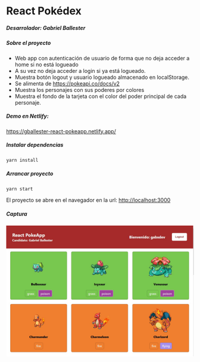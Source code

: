 # React Pokédex

##### Desarrolador: Gabriel Ballester

##### Sobre el proyecto
- Web app con autenticación de usuario de forma que no deja acceder a home si no está logueado
- A su vez no deja acceder a login si ya está logueado.
- Muestra botón logout y usuario logueado almacenado en localStorage.
- Se alimenta de https://pokeapi.co/docs/v2
- Muestra los personajes con sus poderes por colores
- Muestra el fondo de la tarjeta con el color del poder principal de cada personaje.

##### Demo en Netlify:
https://gballester-react-pokeapp.netlify.app/

##### Instalar dependencias
`yarn install`

##### Arrancar proyecto
`yarn start`

El proyecto se abre en el navegador en la url: [http://localhost:3000](Screenshot_1.jpg)
##### Captura
![screenshot](Screenshot_1.jpg)
